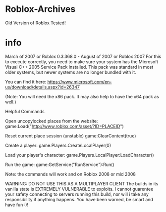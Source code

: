 # Roblox-Archives
Old Version of Roblox Tested!

info
=================================================================================================================
March of 2007 or Roblox 0.3.368.0 - August of 2007 or Roblox 2007
For this to execute correctly, you need to make sure your system has the Microsoft Visual C++ 2005 Service Pack installed. This pack was standard in most older systems, but newer systems are no longer bundled with it.

You can find it here:
https://www.microsoft.com/en-us/download/details.aspx?id=26347

(Note: You will need the x86 pack. It may also help to have the x64 pack as well.)

Helpful Commands

Open uncopylocked places from the website:
game:Load("http://www.roblox.com/asset/?ID=PLACEID")

Reset current place session (unstable)
game:ClearContent(true)

Create a player:
game.Players:CreateLocalPlayer(0)

Load your player's character:
game.Players.LocalPlayer:LoadCharacter()

Run the game:
game:GetService("RunService"):Run()

Note: the commands will work and on Roblox 2008 or mid 2008

WARNING: DO NOT USE THIS AS A MULTIPLAYER CLIENT
The builds in its vanilla state is EXTREMELY VULNERABLE to exploits.
I cannot guarentee your safety connecting to servers running this build, nor will i take any responsibility if anything happens. You have been warned, be smart and have fun :)!
